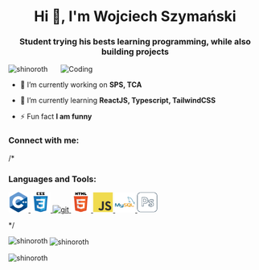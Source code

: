 <h1 align="center">Hi 👋, I'm Wojciech Szymański</h1>
<h3 align="center">Student trying his bests learning programming, while also building projects</h3>
<img align="right" alt="Coding" width="400" src="https://camo.githubusercontent.com/5ddf73ad3a205111cf8c686f687fc216c2946a75005718c8da5b837ad9de78c9/68747470733a2f2f7468756d62732e6766796361742e636f6d2f4576696c4e657874446576696c666973682d736d616c6c2e676966">


<p align="left"> <img src="https://komarev.com/ghpvc/?username=shinoroth&label=Profile%20views&color=0e75b6&style=flat" alt="shinoroth" /> </p>

- 🔭 I’m currently working on **SPS, TCA**

- 🌱 I’m currently learning **ReactJS, Typescript, TailwindCSS**

- ⚡ Fun fact **I am funny**

<h3 align="left">Connect with me:</h3>
<p align="left">
</p>

/*<h3 align="left">Languages and Tools:</h3>
<p align="left"> <a href="https://www.w3schools.com/cpp/" target="_blank" rel="noreferrer"> <img src="https://raw.githubusercontent.com/devicons/devicon/master/icons/cplusplus/cplusplus-original.svg" alt="cplusplus" width="40" height="40"/> </a> <a href="https://www.w3schools.com/css/" target="_blank" rel="noreferrer"> <img src="https://raw.githubusercontent.com/devicons/devicon/master/icons/css3/css3-original-wordmark.svg" alt="css3" width="40" height="40"/> </a> <a href="https://git-scm.com/" target="_blank" rel="noreferrer"> <img src="https://www.vectorlogo.zone/logos/git-scm/git-scm-icon.svg" alt="git" width="40" height="40"/> </a> <a href="https://www.w3.org/html/" target="_blank" rel="noreferrer"> <img src="https://raw.githubusercontent.com/devicons/devicon/master/icons/html5/html5-original-wordmark.svg" alt="html5" width="40" height="40"/> </a> <a href="https://developer.mozilla.org/en-US/docs/Web/JavaScript" target="_blank" rel="noreferrer"> <img src="https://raw.githubusercontent.com/devicons/devicon/master/icons/javascript/javascript-original.svg" alt="javascript" width="40" height="40"/> </a> <a href="https://www.mysql.com/" target="_blank" rel="noreferrer"> <img src="https://raw.githubusercontent.com/devicons/devicon/master/icons/mysql/mysql-original-wordmark.svg" alt="mysql" width="40" height="40"/> </a> <a href="https://www.photoshop.com/en" target="_blank" rel="noreferrer"> <img src="https://raw.githubusercontent.com/devicons/devicon/master/icons/photoshop/photoshop-line.svg" alt="photoshop" width="40" height="40"/> </a> </p>*/

<p><img align="left" src="https://github-readme-stats.vercel.app/api/top-langs?username=shinoroth&show_icons=true&locale=en&layout=compact" alt="shinoroth" /></p>

<p>&nbsp;<img align="center" src="https://github-readme-stats.vercel.app/api?username=shinoroth&show_icons=true&locale=en" alt="shinoroth" /></p>

<p><img align="center" src="https://github-readme-streak-stats.herokuapp.com/?user=shinoroth&" alt="shinoroth" /></p>

